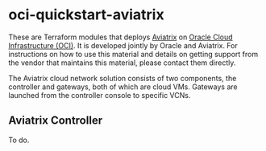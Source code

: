 # oci-quickstart-aviatrix

These are Terraform modules that deploys [Aviatrix](https://docs.aviatrix.com/StartUpGuides/oracle-aviatrix-cloud-controller-startup-guide.html) on [Oracle Cloud Infrastructure (OCI)]((https://cloud.oracle.com/en_US/cloud-infrastructure)). It is developed jointly by Oracle and Aviatrix. For instructions on how to use this material and details on getting support from the vendor that maintains this material, please contact them directly.

The Aviatrix cloud network solution consists of two components, the controller and gateways, both of which are cloud VMs. Gateways are launched from the controller console to specific VCNs.

## Aviatrix Controller

To do.
